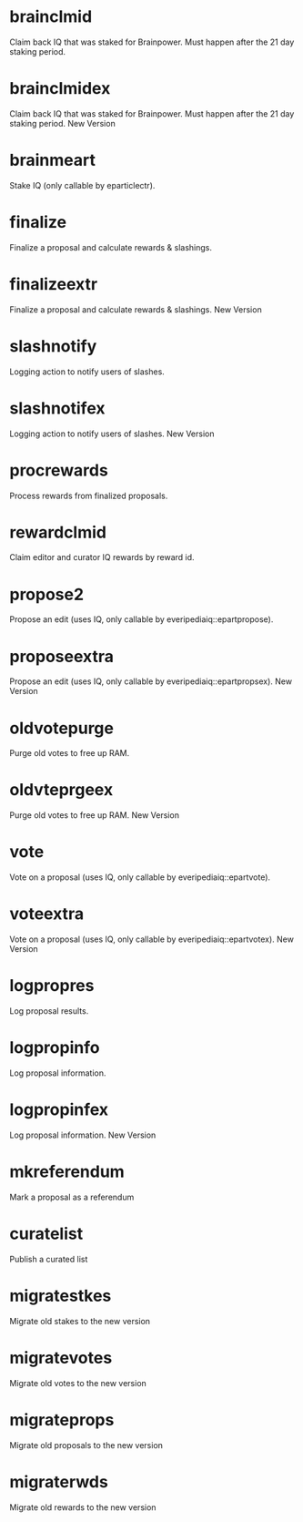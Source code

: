 <h1 class="contract">brainclmid</h1>
Claim back IQ that was staked for Brainpower. Must happen after the 21 day staking period.
<h1 class="contract">brainclmidex</h1>
Claim back IQ that was staked for Brainpower. Must happen after the 21 day staking period. New Version
<h1 class="contract">brainmeart</h1>
Stake IQ (only callable by eparticlectr).
<h1 class="contract">finalize</h1>
Finalize a proposal and calculate rewards & slashings.
<h1 class="contract">finalizeextr</h1>
Finalize a proposal and calculate rewards & slashings. New Version
<h1 class="contract">slashnotify</h1>
Logging action to notify users of slashes.
<h1 class="contract">slashnotifex</h1>
Logging action to notify users of slashes. New Version
<h1 class="contract">procrewards</h1>
Process rewards from finalized proposals.
<h1 class="contract">rewardclmid</h1>
Claim editor and curator IQ rewards by reward id.
<h1 class="contract">propose2</h1>
Propose an edit (uses IQ, only callable by everipediaiq::epartpropose).
<h1 class="contract">proposeextra</h1>
Propose an edit (uses IQ, only callable by everipediaiq::epartpropsex). New Version
<h1 class="contract">oldvotepurge</h1>
Purge old votes to free up RAM.
<h1 class="contract">oldvteprgeex</h1>
Purge old votes to free up RAM. New Version
<h1 class="contract">vote</h1>
Vote on a proposal (uses IQ, only callable by everipediaiq::epartvote).
<h1 class="contract">voteextra</h1>
Vote on a proposal (uses IQ, only callable by everipediaiq::epartvotex). New Version
<h1 class="contract">logpropres</h1>
Log proposal results.
<h1 class="contract">logpropinfo</h1>
Log proposal information.
<h1 class="contract">logpropinfex</h1>
Log proposal information. New Version
<h1 class="contract">mkreferendum</h1>
Mark a proposal as a referendum
<h1 class="contract">curatelist</h1>
Publish a curated list
<h1 class="contract">migratestkes</h1>
Migrate old stakes to the new version
<h1 class="contract">migratevotes</h1>
Migrate old votes to the new version
<h1 class="contract">migrateprops</h1>
Migrate old proposals to the new version
<h1 class="contract">migraterwds</h1>
Migrate old rewards to the new version